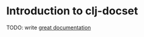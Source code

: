 # Introduction to clj-docset

TODO: write [great documentation](http://jacobian.org/writing/what-to-write/)
